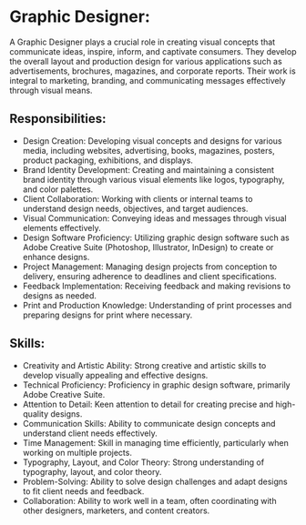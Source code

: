 # Graphic Designer:
A Graphic Designer plays a crucial role in creating visual concepts that communicate ideas, inspire, inform, and captivate consumers. They develop the overall layout and production design for various applications such as advertisements, brochures, magazines, and corporate reports. Their work is integral to marketing, branding, and communicating messages effectively through visual means.

## Responsibilities:
- Design Creation: Developing visual concepts and designs for various media, including websites, advertising, books, magazines, posters, product packaging, exhibitions, and displays.
- Brand Identity Development: Creating and maintaining a consistent brand identity through various visual elements like logos, typography, and color palettes.
- Client Collaboration: Working with clients or internal teams to understand design needs, objectives, and target audiences.
- Visual Communication: Conveying ideas and messages through visual elements effectively.
- Design Software Proficiency: Utilizing graphic design software such as Adobe Creative Suite (Photoshop, Illustrator, InDesign) to create or enhance designs.
- Project Management: Managing design projects from conception to delivery, ensuring adherence to deadlines and client specifications.
- Feedback Implementation: Receiving feedback and making revisions to designs as needed.
- Print and Production Knowledge: Understanding of print processes and preparing designs for print where necessary.

## Skills:
- Creativity and Artistic Ability: Strong creative and artistic skills to develop visually appealing and effective designs.
- Technical Proficiency: Proficiency in graphic design software, primarily Adobe Creative Suite.
- Attention to Detail: Keen attention to detail for creating precise and high-quality designs.
- Communication Skills: Ability to communicate design concepts and understand client needs effectively.
- Time Management: Skill in managing time efficiently, particularly when working on multiple projects.
- Typography, Layout, and Color Theory: Strong understanding of typography, layout, and color theory.
- Problem-Solving: Ability to solve design challenges and adapt designs to fit client needs and feedback.
- Collaboration: Ability to work well in a team, often coordinating with other designers, marketers, and content creators.
